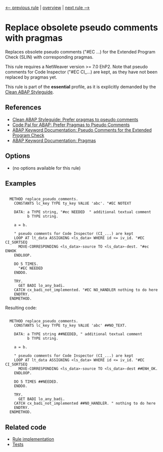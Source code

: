 [<-- previous rule](EndOfCommentRule.md) | [overview](../rules.md) | [next rule -->](PragmaPositionRule.md)

# Replace obsolete pseudo comments with pragmas

Replaces obsolete pseudo comments \("\#EC ...\) for the Extended Program Check \(SLIN\) with corresponding pragmas.

This rule requires a NetWeaver version >= 7.0 EhP2. Note that pseudo comments for Code Inspector \("\#EC CI\_...\) are kept, as they have not been replaced by pragmas yet.

This rule is part of the **essential** profile, as it is explicitly demanded by the [Clean ABAP Styleguide](https://github.com/SAP/styleguides/blob/main/clean-abap/CleanABAP.md).

## References

* [Clean ABAP Styleguide: Prefer pragmas to pseudo comments](https://github.com/SAP/styleguides/blob/main/clean-abap/CleanABAP.md#prefer-pragmas-to-pseudo-comments)
* [Code Pal for ABAP: Prefer Pragmas to Pseudo Comments](https://github.com/SAP/code-pal-for-abap/blob/master/docs/checks/prefer-pragmas-to-pseudo-comments.md)
* [ABAP Keyword Documentation: Pseudo Comments for the Extended Program Check](https://help.sap.com/doc/abapdocu_latest_index_htm/latest/en-US/index.htm?file=abenpseudo_comment_slin.htm)
* [ABAP Keyword Documentation: Pragmas](https://help.sap.com/doc/abapdocu_latest_index_htm/latest/en-US/index.htm?file=abenpragma.htm)

## Options

* \(no options available for this rule\)

## Examples


```ABAP

  METHOD replace_pseudo_comments.
    CONSTANTS lc_key TYPE ty_key VALUE 'abc'. "#EC NOTEXT

    DATA: a TYPE string, "#ec NEEDED  " additional textual comment
          b TYPE string.

    a = b.

    " pseudo comments for Code Inspector (CI_...) are kept
    LOOP AT lt_data ASSIGNING <ls_data> WHERE id <= iv_id. "#EC CI_SORTSEQ
      MOVE-CORRESPONDING <ls_data>-source TO <ls_data>-dest. "#ec ENHOK
    ENDLOOP.

    DO 5 TIMES.
      "#EC NEEDED
    ENDDO.

    TRY.
      GET BADI lo_any_badi.
    CATCH cx_badi_not_implemented. "#EC NO_HANDLER nothing to do here
    ENDTRY.
  ENDMETHOD.
```

Resulting code:

```ABAP

  METHOD replace_pseudo_comments.
    CONSTANTS lc_key TYPE ty_key VALUE 'abc' ##NO_TEXT.

    DATA: a TYPE string ##NEEDED, " additional textual comment
          b TYPE string.

    a = b.

    " pseudo comments for Code Inspector (CI_...) are kept
    LOOP AT lt_data ASSIGNING <ls_data> WHERE id <= iv_id. "#EC CI_SORTSEQ
      MOVE-CORRESPONDING <ls_data>-source TO <ls_data>-dest ##ENH_OK.
    ENDLOOP.

    DO 5 TIMES ##NEEDED.
    ENDDO.

    TRY.
      GET BADI lo_any_badi.
    CATCH cx_badi_not_implemented ##NO_HANDLER. " nothing to do here
    ENDTRY.
  ENDMETHOD.
```

## Related code

* [Rule implementation](../../com.sap.adt.abapcleaner/src/com/sap/adt/abapcleaner/rules/syntax/PseudoCommentRule.java)
* [Tests](../../test/com.sap.adt.abapcleaner.test/src/com/sap/adt/abapcleaner/rules/syntax/PseudoCommentTest.java)

